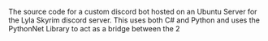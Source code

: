 The source code for a custom discord bot hosted on an Ubuntu Server for the Lyla Skyrim discord server. 
This uses both C# and Python and uses the PythonNet Library to act as a bridge between the 2
